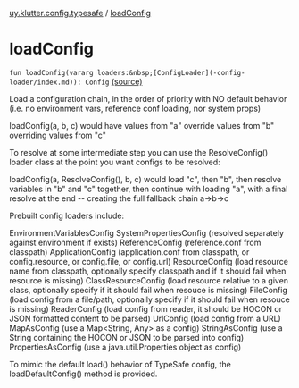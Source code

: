 [uy.klutter.config.typesafe](index.md) / [loadConfig](.)


# loadConfig

`fun loadConfig(vararg loaders:&nbsp;[ConfigLoader](-config-loader/index.md)): Config` [(source)](https://github.com/kohesive/klutter/blob/master/config-typesafe-jdk6/src/main/kotlin/uy/klutter/config/typesafe/ConfigLoading.kt#L40)

Load a configuration chain, in the order of priority with NO default behavior (i.e. no environment vars, reference conf loading, nor system props)


loadConfig(a, b, c) would have values from "a" override values from "b" overriding values from "c"


To resolve at some intermediate step you can use the ResolveConfig() loader class at the point you want configs to be resolved:


loadConfig(a, ResolveConfig(), b, c) would load "c", then "b", then resolve variables in "b" and "c" together, then continue
with loading "a", with a final resolve at the end -- creating the full fallback chain a-&gt;b-&gt;c


Prebuilt config loaders include:


EnvironmentVariablesConfig
SystemPropertiesConfig (resolved separately against environment if exists)
ReferenceConfig  (reference.conf from classpath)
ApplicationConfig  (application.conf from classpath, or config.resource, or config.file, or config.url)
ResourceConfig (load resource name from classpath, optionally specify classpath and if it should fail when resource is missing)
ClassResourceConfig (load resource relative to a given class, optionally specify if it should fail when resouce is missing)
FileConfig (load config from a file/path, optionally specify if it should fail when resouce is missing)
ReaderConfig (load config from reader, it should be HOCON or JSON formatted content to be parsed)
UrlConfig (load config from a URL)
MapAsConfig (use a Map&lt;String, Any&gt; as a config)
StringAsConfig (use a String containing the HOCON or JSON to be parsed into config)
PropertiesAsConfig (use a java.util.Properties object as config)


To mimic the default load() behavior of TypeSafe config, the loadDefaultConfig() method is provided.





